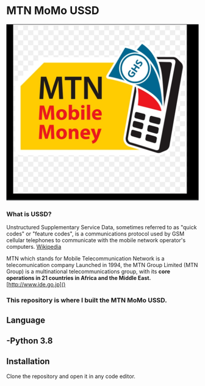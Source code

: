# **MTN MoMo USSD** 

![](/img/momo.jpg)

### What is USSD?
 Unstructured Supplementary Service Data, sometimes referred to as "quick codes" or "feature codes", is a communications protocol used by GSM cellular telephones to communicate with the mobile network operator's computers. [Wikipedia]()

 MTN which stands for Mobile Telecommunication Network is a telecomunication company Launched in 1994, the MTN Group Limited (MTN Group) is a multinational telecommunications group, with its **core operations in 21 countries in Africa and the Middle East.** [http://www.ide.go.jp]()

 ### **This repository is where I built the MTN MoMo USSD.**

 ## **Language**
 ##  -Python 3.8

 ## **Installation**
 Clone the repository and open it in any code editor. 